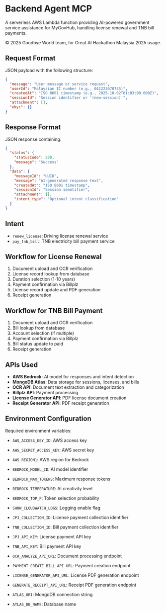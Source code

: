 # Backend Agent MCP

A serverless AWS Lambda function providing AI-powered government service assistance for MyGovHub, handling license renewal and TNB bill payments.

© 2025 Goodbye World team, for Great AI Hackathon Malaysia 2025 usage.

## Request Format

JSON payload with the following structure:
```json
{
  "message": "User message or service request",
  "userId": "Malaysian IC number (e.g., 041223070745)",
  "createdAt": "ISO 8601 timestamp (e.g., 2025-10-02T01:03:00.000Z)",
  "sessionId": "Session identifier or '(new-session)'",
  "attachment": [],
  "ekyc": {}
}
```

## Response Format

JSON response containing:
```json
{
  "status": {
    "statusCode": 200,
    "message": "Success"
  },
  "data": {
    "messageId": "UUID",
    "message": "AI-generated response text",
    "createdAt": "ISO 8601 timestamp",
    "sessionId": "Session identifier",
    "attachment": [],
    "intent_type": "Optional intent classification"
  }
}
```

## Intent

- `renew_license`: Driving license renewal service
- `pay_tnb_bill`: TNB electricity bill payment service

## Workflow for License Renewal

1. Document upload and OCR verification
2. License record lookup from database
3. Duration selection (1-10 years)
4. Payment confirmation via Billplz
5. License record update and PDF generation
6. Receipt generation

## Workflow for TNB Bill Payment

1. Document upload and OCR verification
2. Bill lookup from database
3. Account selection (if multiple)
4. Payment confirmation via Billplz
5. Bill status update to paid
6. Receipt generation

## APIs Used

- **AWS Bedrock**: AI model for responses and intent detection
- **MongoDB Atlas**: Data storage for sessions, licenses, and bills
- **OCR API**: Document text extraction and categorization
- **Billplz API**: Payment processing
- **License Generator API**: PDF license document creation
- **Receipt Generator API**: PDF receipt generation

## Environment Configuration

Required environment variables:
- `AWS_ACCESS_KEY_ID`: AWS access key
- `AWS_SECRET_ACCESS_KEY`: AWS secret key
- `AWS_REGION1`: AWS region for Bedrock

- `BEDROCK_MODEL_ID`: AI model identifier
- `BEDROCK_MAX_TOKENS`: Maximum response tokens
- `BEDROCK_TEMPERATURE`: AI creativity level
- `BEDROCK_TOP_P`: Token selection probability

- `SHOW_CLOUDWATCH_LOGS`: Logging enable flag

- `JPJ_COLLECTION_ID`: License payment collection identifier
- `TNB_COLLECTION_ID`: Bill payment collection identifier
- `JPJ_API_KEY`: License payment API key
- `TNB_API_KEY`: Bill payment API key

- `OCR_ANALYZE_API_URL`: Document processing endpoint
- `PAYMENT_CREATE_BILL_API_URL`: Payment creation endpoint
- `LICENSE_GENERATOR_API_URL`: License PDF generation endpoint
- `GENERATE_RECEIPT_API_URL`: Receipt PDF generation endpoint

- `ATLAS_URI`: MongoDB connection string
- `ATLAS_DB_NAME`: Database name